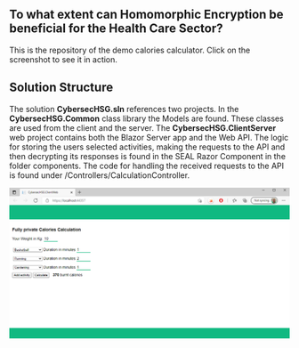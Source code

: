 ## To what extent can Homomorphic Encryption be beneficial for the Health Care Sector? 
This is the repository of the demo calories calculator. Click on the screenshot to see it in action.

## Solution Structure
The solution **CybersecHSG.sln** references two projects. In the **CybersecHSG.Common** class library the Models are found. These classes are used from the client and the server. The **CybersecHSG.ClientServer** web project contains both the Blazor Server app and the Web API. The logic for storing the users selected activities, making the requests to the API and then decrypting its responses is found in the SEAL Razor Component in the folder components. The code for handling the received requests to the API is found under /Controllers/CalculationController.

[![SC2 Video](CybersecHSG.ClientServer/Screenshot.PNG)](https://www.youtube.com/watch?v=--b-9HrKK6w "Calories Calculator - Click to Watch!")
